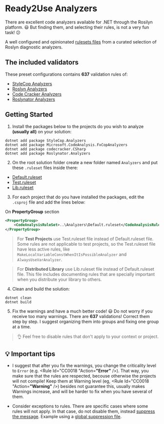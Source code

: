 # Ready2Use Analyzers
There are excellent code analyzers available for .NET through the Rosilyn platform. 😃 But finding them, and selecting their rules, is not a very fun task! 😕

A well configured and opinionated [rulesets files](https://docs.microsoft.com/en-us/visualstudio/code-quality/using-rule-sets-to-group-code-analysis-rules?view=vs-2017#rule-set-format) from a curated selection of Roslyn diagnostic analyzers.

## The included validators

These preset configurations contains **637** validation rules of:

* [StyleCop Analyzers](https://github.com/DotNetAnalyzers/StyleCopAnalyzers)
* [Roslyn Analyzers](https://github.com/dotnet/roslyn-analyzers)
* [Code Cracker Analyzers](https://github.com/code-cracker/code-cracker)
* [Roslynator Analyzers](https://github.com/JosefPihrt/Roslynator)

## Getting Started
1. Install the packages below to the projects do you wish to analyze **(usually all)** on your solution:

```
dotnet add package StyleCop.Analyzers
dotnet add package Microsoft.CodeAnalysis.FxCopAnalyzers
dotnet add package codecracker.CSharp
dotnet add package Roslynator.Analyzers
```

2. On the root solution folder create a new folder named `Analyzers` and put these `.ruleset` files inside there:

* [Default.ruleset](https://raw.githubusercontent.com/maiconheck/ready2use-analyzers/master/Analyzers/Default.ruleset)
* [Test.ruleset](https://raw.githubusercontent.com/maiconheck/ready2use-analyzers/master/Analyzers/Test.ruleset)
* [Lib.ruleset](https://raw.githubusercontent.com/maiconheck/ready2use-analyzers/master/Analyzers/Lib.ruleset)

3. For each project that do you have installed the packages, edit the `.csproj` file and add the lines below:

On **PropertyGroup** section
```XML
<PropertyGroup>    
    <CodeAnalysisRuleSet>..\Analyzers\Default.ruleset</CodeAnalysisRuleSet>
</PropertyGroup>
```
>For **Test Projects** use Test.ruleset file instead of Default.ruleset file.
Some rules are not applicable to test projects, so the Test.ruleset file have less active rules, like `MakeLocalVariableConstWhenItIsPossibleAnalyzer` and `AlwaysUseVarAnalyzer`.

>For **Distributed Library** use Lib.ruleset file instead of Default.ruleset file.
This file includes documenting rules that are specially important when you distribute your library to others.

4. Clean and build the solution:
```
dotnet clean
dotnet build
```

5. Fix the warnings and have a much better code! 😃
Do not worry if you receive too many warnings. There are **637** validations! Correct them step by step. I suggest organizing them into groups and fixing one group at a time.

>👌 Feel free to disable rules that don't apply to your context or project.

## 💡 Important tips
* I suggest that after you fix the warnings, you change the criticality level to `Error` (e.g. <Rule Id="CC0018 "Action=**"Error"** />).
That way, you make sure that the rules are respected, becouse otherwise the projects will not compile!
Keep them at Warning level (eg, <Rule Id="CC0018 "Action=**"Warning"** />) besides not guarantee this, usually makes Warnings increase, and will be harder to fix when you have several of them.

* Consider exceptions to rules. There are specific cases where some rules will not apply. In that case, do not disable them, instead [suppress the message](https://docs.microsoft.com/pt-br/visualstudio/code-quality/in-source-suppression-overview?view=vs-2017#global-suppression-file). Example using a [global suppression file](https://github.com/maiconheck/shared-kernel/blob/master/src/SharedKernel/GlobalSuppressions.cs).